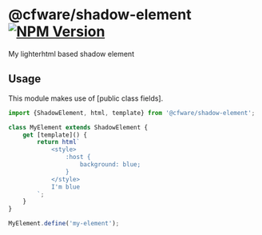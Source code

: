 # @cfware/shadow-element [![NPM Version][npm-image]][npm-url]

My lighterhtml based shadow element

## Usage

This module makes use of [public class fields].

```js
import {ShadowElement, html, template} from '@cfware/shadow-element';

class MyElement extends ShadowElement {
	get [template]() {
		return html`
			<style>
				:host {
					background: blue;
				}
			</style>
			I'm blue
		`;
	}
}

MyElement.define('my-element');
```


[npm-image]: https://img.shields.io/npm/v/@cfware/shadow-element.svg
[npm-url]: https://npmjs.org/package/@cfware/shadow-element

